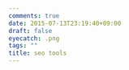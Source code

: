 ```yaml
---
comments: true
date: 2015-07-13T23:19:40+09:00
draft: false
eyecatch: .png
tags: ""
title: seo tools
---
```


